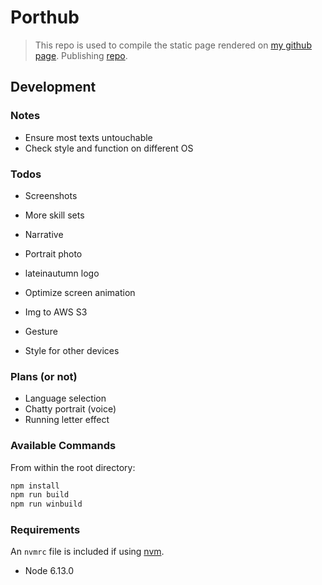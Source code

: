 # Porthub

> This repo is used to compile the static page rendered on [my github page](https://Late1nAutumn.github.io).
> Publishing [repo](https://github.com/Late1nAutumn/Late1nAutumn.github.io).

## Development

### Notes

- Ensure most texts untouchable
- Check style and function on different OS

### Todos

- Screenshots
- More skill sets
- Narrative

- Portrait photo
- lateinautumn logo
- Optimize screen animation
- Img to AWS S3
- Gesture
- Style for other devices

### Plans (or not)

- Language selection
- Chatty portrait (voice)
- Running letter effect

### Available Commands

From within the root directory:

```sh
npm install
npm run build
npm run winbuild
```

### Requirements

An `nvmrc` file is included if using [nvm](https://github.com/creationix/nvm).

- Node 6.13.0
